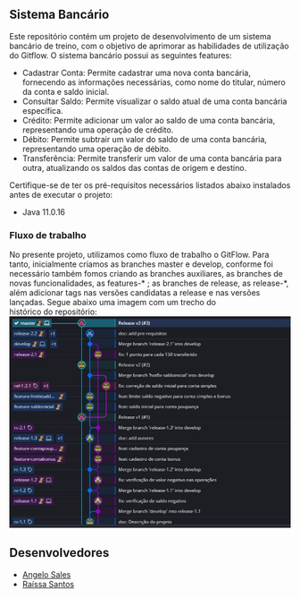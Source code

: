## Sistema Bancário

Este repositório contém um projeto de desenvolvimento de um sistema bancário de treino, com o objetivo de aprimorar as habilidades de utilização do Gitflow. O sistema bancário possui as seguintes features:

- Cadastrar Conta: Permite cadastrar uma nova conta bancária, fornecendo as informações necessárias, como nome do titular, número da conta e saldo inicial.
- Consultar Saldo: Permite visualizar o saldo atual de uma conta bancária específica.
- Crédito: Permite adicionar um valor ao saldo de uma conta bancária, representando uma operação de crédito.
- Débito: Permite subtrair um valor do saldo de uma conta bancária, representando uma operação de débito.
- Transferência: Permite transferir um valor de uma conta bancária para outra, atualizando os saldos das contas de origem e destino.

Certifique-se de ter os pré-requisitos necessários listados abaixo instalados antes de executar o projeto:
- Java 11.0.16

### Fluxo de trabalho

No presente projeto, utilizamos como fluxo de trabalho o GitFlow. Para tanto, inicialmente criamos as branches master e develop, conforme foi necessário também fomos criando as branches auxiliares, as branches de novas funcionalidades, as features-* ; as branches de release, as release-*, além adicionar tags nas versões candidatas a release e nas versões lançadas.
Segue abaixo uma imagem com um trecho do histórico do repositório:
![Arvore do Projeto](img/arvore.JPG)

## Desenvolvedores
- [Angelo Sales](https://github.com/AngeloGustavo) 
- [Raíssa Santos](https://github.com/raixasantos)